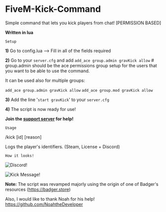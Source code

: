 # FiveM-Kick-Command
Simple command that lets you kick players from chat! [PERMISSION BASED]

**Written in lua**

`Setup`

**1)** Go to config.lua --> Fill in all of the fields required

**2)** Go to your `server.cfg` and add `add_ace group.admin gravKick allow` # group.admin should be the ace permissions group setup for the users that you want to be able to use the command.

It can be used also for multiple groups:

`add_ace group.admin gravKick allow`
`add_ace group.mod gravKick allow`

**3)** Add the line '`start gravKick`' to your `server.cfg`

**4)** The script is now ready for use!

**Join the [support server](https://discord.gg/ZYHxxba) for help!**

`Usage`

/kick [id] [reason]

Logs the player's identifiers. (Steam, License + Discord)

`How it looks!`

![Discord!](https://i.imgur.com/tGnmSs3.png)

![Kick Message!](https://i.imgur.com/4SeA3uo.png)


**Note:** The script was revamped majorly using the origin of one of Badger's resources (https://badger.store)

Also, I would like to thank Noah for his help! https://github.com/NoahtheDeveloper
